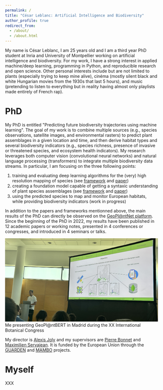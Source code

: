 ```yaml
---
permalink: /
title: "César Leblanc: Artificial Intelligence and Biodiversity"
author_profile: true
redirect_from: 
  - /about/
  - /about.html
---
```


My name is César Leblanc, I am 25 years old and I am a third year PhD student at Inria and University of Montpellier working on artificial intelligence and biodiversity.
For my work, I have a strong interest in applied machine/deep learning, programming in Python, and reproducible research and open science.
Other personal interests include but are not limited to plants (especially trying to keep mine alive), cinéma (mostly silent black and white Hungarian movies from the 1930s that last 5 hours), and music (pretending to listen to everything but in reality having almost only playlists made entirely of French rap).

PhD
======
My PhD is entitled "Predicting future biodiversity trajectories using machine learning".
The goal of my work is to combine multiple sources (e.g., species observations, satellite images, and environmental rasters) to predict plant assemblages in a given location and time, and then derive habitat types and several biodiversity indicators (e.g., species richness, presence of invasive or threatened species, and ecosystem health indicators).
My research leverages both computer vision (convolutional neural networks) and natural language processing (transformers) to integrate multiple biodiversity data streams.
In particular, I am focusing on the three following points:

1. training and evaluating deep learning algorithms for the (very) high resolution mapping of species (see [framework](https://github.com/plantnet/malpolon) and [paper](https://ceur-ws.org/Vol-3180/paper-169.pdf))
2. creating a foundation model capable of getting a syntaxic understanding of plant species assemblages (see [framework](https://github.com/) and [paper](https://arxiv.org/))
3. using the predicted species to map and monitor European habitats, while providing biodiversity indicators (work in progress)

In addition to the papers and frameworks mentionned above, the main results of the PhD can directly be observed on the [GeoPl@ntNet platform](https://maps.plantnet.org/viewer/). Since the beginning of the PhD in 2022, my results have been published in 12 academic papers or working notes, presented in 4 conferences or congresses, and introduced in 4 seminars or talks.

![IBC](/images/ibc.jpg)
Me presenting GeoPl@ntBERT in Madrid during the XX International Botanical Congress

My director is [Alexis Joly](https://scholar.google.com/citations?user=kbpkTGgAAAAJ) and my supervisors are [Pierre Bonnet](https://scholar.google.com/citations?user=HTF5OegAAAAJ) and [Maximilien Servajean](https://scholar.google.com/citations?user=S0MJzd8AAAAJ).
It is funded by the European Union through the [GUARDEN](https://guarden.org/) and [MAMBO](https://www.mambo-project.eu/) projects. 

Myself
======
XXX
